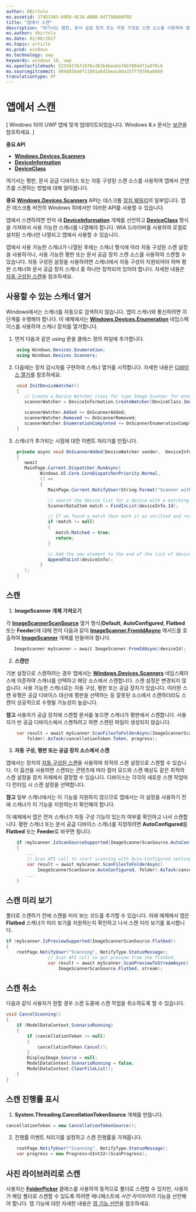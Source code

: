 ```yaml
---
author: DBirtolo
ms.assetid: 374D1983-60E0-4E18-ABBB-04775BAA0F0D
title: "앱에서 스캔"
description: "여기서는 평판, 문서 공급 장치 또는 자동 구성된 스캔 소스를 사용하여 앱에서 콘텐츠를 스캔하는 방법에 대해 알아봅니다."
ms.author: dbirtolo
ms.date: 02/08/2017
ms.topic: article
ms.prod: windows
ms.technology: uwp
keywords: windows 10, uwp
ms.openlocfilehash: 5233437bf1676cd63b4beebaf6b7004df2a8f0c6
ms.sourcegitcommit: 909d859a0f11981a8d1beac0da35f779786a6889
translationtype: HT
---
```

# <a name="scan-from-your-app"></a>앱에서 스캔

\[ Windows 10의 UWP 앱에 맞게 업데이트되었습니다. Windows 8.x 문서는 [보관](http://go.microsoft.com/fwlink/p/?linkid=619132)을 참조하세요. \]

**중요 API**

-   [**Windows.Devices.Scanners**](https://msdn.microsoft.com/library/windows/apps/Dn264250)
-   [**DeviceInformation**](https://msdn.microsoft.com/library/windows/apps/BR225393)
-   [**DeviceClass**](https://msdn.microsoft.com/library/windows/apps/BR225381)

여기서는 평판, 문서 공급 디바이스 또는 자동 구성된 스캔 소스를 사용하여 앱에서 콘텐츠를 스캔하는 방법에 대해 알아봅니다.

**중요**  [**Windows.Devices.Scanners**](https://msdn.microsoft.com/library/windows/apps/Dn264250) API는 데스크톱 [장치 패밀리](https://msdn.microsoft.com/library/windows/apps/Dn894631)의 일부입니다. 앱은 데스크톱 버전의 Windows 10에서만 이러한 API를 사용할 수 있습니다.

앱에서 스캔하려면 먼저 새 [**DeviceInformation**](https://msdn.microsoft.com/library/windows/apps/BR225393) 개체를 선언하고 [**DeviceClass**](https://msdn.microsoft.com/library/windows/apps/BR225381) 형식을 가져와서 사용 가능한 스캐너를 나열해야 합니다. WIA 드라이버를 사용하여 로컬로 설치된 스캐너만 나열되고 앱에서 사용할 수 있습니다.

앱에서 사용 가능한 스캐너가 나열된 후에는 스캐너 형식에 따라 자동 구성된 스캔 설정을 사용하거나, 사용 가능한 평판 또는 문서 공급 장치 스캔 소스를 사용하여 스캔할 수 있습니다. 자동 구성된 설정을 사용하려면 스캐너에서 자동 구성이 지원되어야 하며 평판 스캐너와 문서 공급 장치 스캐너 중 하나만 장착되어 있어야 합니다. 자세한 내용은 [자동 구성된 스캔](https://msdn.microsoft.com/library/windows/hardware/Ff539393)을 참조하세요.

## <a name="enumerate-available-scanners"></a>사용할 수 있는 스캐너 열거

Windows에서는 스캐너를 자동으로 검색하지 않습니다. 앱이 스캐너와 통신하려면 이 단계를 수행해야 합니다. 이 예제에서는 [**Windows.Devices.Enumeration**](https://msdn.microsoft.com/library/windows/apps/BR225459) 네임스페이스를 사용하여 스캐너 장치를 열거합니다.

1.  먼저 다음과 같은 using 문을 클래스 정의 파일에 추가합니다.

``` csharp
    using Windows.Devices.Enumeration;
    using Windows.Devices.Scanners;
```

2.  다음에는 장치 감시자를 구현하여 스캐너 열거를 시작합니다. 자세한 내용은 [디바이스 열거](enumerate-devices.md)를 참조하세요.

```csharp
    void InitDeviceWatcher()
    {
       // Create a Device Watcher class for type Image Scanner for enumerating scanners
       scannerWatcher = DeviceInformation.CreateWatcher(DeviceClass.ImageScanner);

       scannerWatcher.Added += OnScannerAdded;
       scannerWatcher.Removed += OnScannerRemoved;
       scannerWatcher.EnumerationCompleted += OnScannerEnumerationComplete;
    }
```

3.  스캐너가 추가되는 시점에 대한 이벤트 처리기를 만듭니다.

```csharp
    private async void OnScannerAdded(DeviceWatcher sender,  DeviceInformation deviceInfo)
    {
       await
       MainPage.Current.Dispatcher.RunAsync(
             Windows.UI.Core.CoreDispatcherPriority.Normal,
             () =>
             {
                MainPage.Current.NotifyUser(String.Format("Scanner with device id {0} has been added", deviceInfo.Id), NotifyType.StatusMessage);

                // search the device list for a device with a matching device id
                ScannerDataItem match = FindInList(deviceInfo.Id);

                // If we found a match then mark it as verified and return
                if (match != null)
                {
                   match.Matched = true;
                   return;
                }

                // Add the new element to the end of the list of devices
                AppendToList(deviceInfo);
             }
       );
    }
```

## <a name="scan"></a>스캔

1.  **ImageScanner 개체 가져오기**

각 [**ImageScannerScanSource**](https://msdn.microsoft.com/library/windows/apps/Dn264238) 열거 형식(**Default**, **AutoConfigured**, **Flatbed** 또는 **Feeder**)에 대해 먼저 다음과 같이 [**ImageScanner.FromIdAsync**](https://msdn.microsoft.com/library/windows/apps/windows.devices.scanners.imagescanner.fromidasync) 메서드를 호출하여 [**ImageScanner**](https://msdn.microsoft.com/library/windows/apps/Dn263806) 개체를 만들어야 합니다.

 ```csharp
    ImageScanner myScanner = await ImageScanner.FromIdAsync(deviceId);
 ```

2.  **스캔만**

기본 설정으로 스캔하려는 경우 앱에서는 [**Windows.Devices.Scanners**](https://msdn.microsoft.com/library/windows/apps/Dn264250) 네임스페이스에 의존하여 스캐너를 선택하고 해당 소스에서 스캔합니다. 스캔 설정은 변경되지 않습니다. 사용 가능한 스캐너로는 자동 구성, 평판 또는 공급 장치가 있습니다. 이러한 스캔 유형은 공급 디바이스 대신에 평판을 선택하는 등 잘못된 소스에서 스캔하더라도 스캔이 성공적으로 수행될 가능성이 높습니다.

**참고**  사용자가 공급 장치에 스캔할 문서를 놓으면 스캐너가 평판에서 스캔합니다. 사용자가 빈 공급 디바이스에서 스캔하려고 하면 스캔된 파일이 생성되지 않습니다.
 
```csharp
    var result = await myScanner.ScanFilesToFolderAsync(ImageScannerScanSource.Default,
        folder).AsTask(cancellationToken.Token, progress);
```

3.  **자동 구성, 평판 또는 공급 장치 소스에서 스캔**

앱에서는 장치의 [자동 구성된 스캔](https://msdn.microsoft.com/library/windows/hardware/Ff539393)을 사용하여 최적의 스캔 설정으로 스캔할 수 있습니다. 이 옵션을 사용하면 스캔되는 콘텐츠에 따라 컬러 모드와 스캔 해상도 같은 최적의 스캔 설정을 장치 자체에서 결정할 수 있습니다. 디바이스는 각각의 새로운 스캔 작업마다 런타임 시 스캔 설정을 선택합니다.

**참고**  일부 스캐너에서는 이 기능을 지원하지 않으므로 앱에서는 이 설정을 사용하기 전에 스캐너가 이 기능을 지원하는지 확인해야 합니다.

이 예제에서 앱은 먼저 스캐너가 자동 구성 기능이 있는지 여부를 확인하고 나서 스캔합니다. 평판 스캐너 또는 문서 공급 디바이스 스캐너를 지정하려면 **AutoConfigured**를 **Flatbed** 또는 **Feeder**로 바꾸면 됩니다.

```csharp
    if (myScanner.IsScanSourceSupported(ImageScannerScanSource.AutoConfigured))
    {
        ...
        // Scan API call to start scanning with Auto-Configured settings.
        var result = await myScanner.ScanFilesToFolderAsync(
            ImageScannerScanSource.AutoConfigured, folder).AsTask(cancellationToken.Token, progress);
        ...
    }
```

## <a name="preview-the-scan"></a>스캔 미리 보기

폴더로 스캔하기 전에 스캔을 미리 보는 코드를 추가할 수 있습니다. 아래 예제에서 앱은 **Flatbed** 스캐너가 미리 보기를 지원하는지 확인하고 나서 스캔 미리 보기를 표시합니다.

```csharp
if (myScanner.IsPreviewSupported(ImageScannerScanSource.Flatbed))
{
    rootPage.NotifyUser("Scanning", NotifyType.StatusMessage);
                // Scan API call to get preview from the flatbed.
                var result = await myScanner.ScanPreviewToStreamAsync(
                    ImageScannerScanSource.Flatbed, stream);
```

## <a name="cancel-the-scan"></a>스캔 취소

다음과 같이 사용자가 원할 경우 스캔 도중에 스캔 작업을 취소하도록 할 수 있습니다.

```csharp
void CancelScanning()
{
    if (ModelDataContext.ScenarioRunning)
    {
        if (cancellationToken != null)
        {
            cancellationToken.Cancel();
        }                
        DisplayImage.Source = null;
        ModelDataContext.ScenarioRunning = false;
        ModelDataContext.ClearFileList();
    }
}
```

## <a name="scan-with-progress"></a>스캔 진행률 표시

1.  **System.Threading.CancellationTokenSource** 개체를 만듭니다.

```csharp
cancellationToken = new CancellationTokenSource();
```

2.  진행률 이벤트 처리기를 설정하고 스캔 진행률을 가져옵니다.

```csharp
    rootPage.NotifyUser("Scanning", NotifyType.StatusMessage);
    var progress = new Progress<UInt32>(ScanProgress);
```

## <a name="scanning-to-the-pictures-library"></a>사진 라이브러리로 스캔

사용자는 [**FolderPicker**](https://msdn.microsoft.com/library/windows/apps/BR207881) 클래스를 사용하여 동적으로 폴더로 스캔할 수 있지만, 사용자가 해당 폴더로 스캔할 수 있도록 하려면 매니페스트에 *사진 라이브러리* 기능을 선언해야 합니다. 앱 기능에 대한 자세한 내용은 [앱 기능 선언](https://msdn.microsoft.com/library/windows/apps/Mt270968)을 참조하세요.
